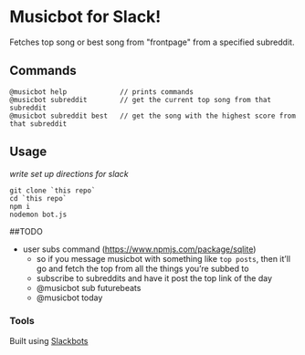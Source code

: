 # Musicbot for Slack!

Fetches top song or best song from "frontpage" from a specified subreddit.


## Commands
```
@musicbot help             // prints commands
@musicbot subreddit        // get the current top song from that subreddit
@musicbot subreddit best   // get the song with the highest score from that subreddit
```

## Usage

*write set up directions for slack*

```
git clone `this repo`
cd `this repo`
npm i
nodemon bot.js
```

##TODO

- user subs command (https://www.npmjs.com/package/sqlite)
    - so if you message musicbot with something like `top posts`, then it’ll go and fetch the top from all the things you’re subbed to
    - subscribe to subreddits and have it post the top link of the day
    - @musicbot sub futurebeats
    - @musicbot today

### Tools

Built using [Slackbots](https://www.npmjs.com/package/slackbots)